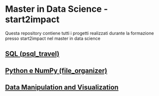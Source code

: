 # Master in Data Science - start2impact

Questa repository contiene tutti i progetti realizzati durante la formazione presso start2impact nel master in data science

## [SQL (psql_travel)](https://github.com/ulpati/s2i_datascience/tree/main/psql_travel)

## [Python e NumPy (file_organizer)](https://github.com/ulpati/s2i_datascience/tree/main/file_organizer)

## [Data Manipulation and Visualization](https://github.com/ulpati/s2i_datascience/tree/main/data_vis)
